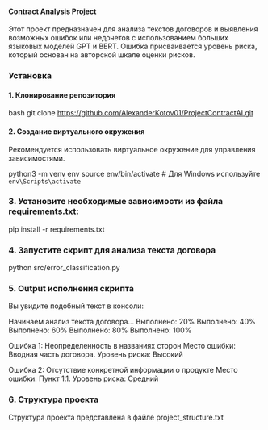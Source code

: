 #### Contract Analysis Project

Этот проект предназначен для анализа текстов договоров и выявления возможных ошибок или недочетов с использованием больших языковых моделей GPT и BERT. Ошибка присваивается уровень риска, который основан на авторской шкале оценки рисков.


### Установка

#### 1. Клонирование репозитория

bash
git clone https://github.com/AlexanderKotov01/ProjectContractAI.git


#### 2. Создание виртуального окружения

Рекомендуется использовать виртуальное окружение для управления зависимостями.

python3 -m venv env
source env/bin/activate  # Для Windows используйте `env\Scripts\activate`

### 3. Установите необходимые зависимости из файла requirements.txt:

pip install -r requirements.txt

### 4. Запустите скрипт для анализа текста договора

python src/error_classification.py

### 5. Output исполнения скрипта
Вы увидите подобный текст в консоли:

Начинаем анализ текста договора...
Выполнено: 20%
Выполнено: 40%
Выполнено: 60%
Выполнено: 80%
Выполнено: 100%

Ошибка 1: Неопределенность в названиях сторон
Место ошибки: Вводная часть договора.
Уровень риска: Высокий

Ошибка 2: Отсутствие конкретной информации о продукте
Место ошибки: Пункт 1.1.
Уровень риска: Средний

### 6. Структура проекта

Структура проекта представлена в файле project_structure.txt
